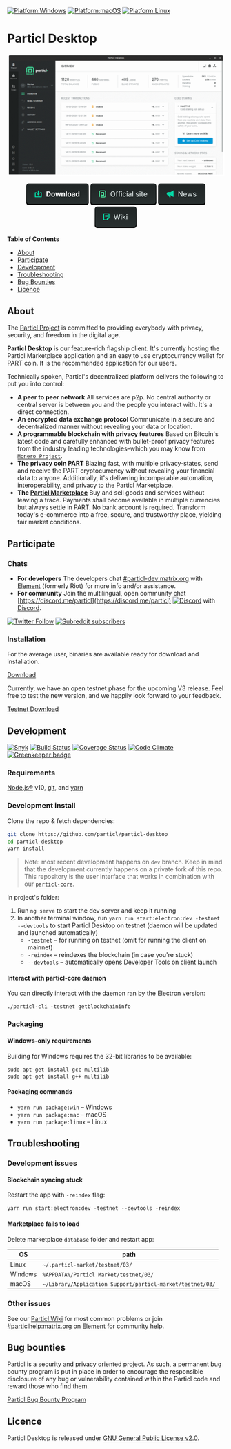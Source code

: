 [![Platform:Windows](https://img.shields.io/badge/platform-Windows-lightgrey)](https://github.com/particl/particl-desktop/releases/latest)
[![Platform:macOS](https://img.shields.io/badge/platform-macOS-lightgrey)](https://github.com/particl/particl-desktop/releases/latest)
[![Platform:Linux](https://img.shields.io/badge/platform-Linux-lightgrey)](https://github.com/particl/particl-desktop/releases/latest)

# Particl Desktop

![Particl Desktop 3.0 Preview](.github-readme/particl-desktop-3.0-preview.gif)

<p align="center">
   <a href="https://github.com/particl/particl-desktop/releases"><img src=".github-readme/button-download.png" alt="Download Wallet"></a>
   <a href="https://particl.io"><img src=".github-readme/button-website.png" alt="Official website"></a>
   <a href="https://particl.news"><img src=".github-readme/button-news.png" alt="Lastest news"></a>
   <a href="https://particl.wiki"><img src=".github-readme/button-wiki.png" alt="Project wiki"></a>
</p>

**Table of Contents**

* [About](#about)
* [Participate](#participate)
* [Development](#development)
* [Troubleshooting](#troubleshooting)
* [Bug Bounties](#bug-bounties)
* [Licence](#licence)

## About
The [Particl Project](https://particl.news/about/) is committed to providing everybody with privacy, security, and freedom in the digital age.

**Particl Desktop** is our feature-rich flagship client. It's currently hosting the Particl Marketplace application and an easy to use cryptocurrency wallet for PART coin. It is the recommended application for our users.

Technically spoken, Particl's decentralized platform delivers the following to put you into control:

* **A peer to peer network** 
All services are p2p. No central authority or central server is between you and the people you interact with. It's a direct connection.
* **An encrypted data exchange protocol** 
Communicate in a secure and decentralized manner without revealing your data or location.
* **A programmable blockchain with privacy features** 
Based on Bitcoin's latest code and carefully enhanced with bullet-proof privacy features from the industry leading technologies–which you may know from [`Monero Project`](https://github.com/monero-project/monero).
* **The privacy coin PART** 
Blazing fast, with multiple privacy-states, send and receive the PART cryptocurrency without revealing your financial data to anyone. Additionally, it's delivering incomparable automation, interoperability, and privacy to the Particl Marketplace.
* **The [Particl Marketplace](https://particl.io/marketplace)** 
Buy and sell goods and services without leaving a trace. Payments shall become available in multiple currencies but always settle in PART. No bank account is required. Transform today's e-commerce into a free, secure, and trustworthy place, yielding fair market conditions. 

## Participate

### Chats

* **For developers** The developers chat [#particl-dev:matrix.org](https://app.element.io/#/room/#particl-dev:matrix.org) with [Element](https://element.io) (formerly Riot) for more info and/or assistance.
* **For community** Join the multilingual, open community chat [https://discord.me/particl](https://discord.me/particl) [![Discord](https://img.shields.io/discord/391967609660112925)](https://discord.me/particl) with [Discord](https://discord.com).

[![Twitter Follow](https://img.shields.io/twitter/follow/ParticlProject?label=follow%20us&style=social)](http://twitter.com/particlproject)
[![Subreddit subscribers](https://img.shields.io/reddit/subreddit-subscribers/particl?style=social)](http://reddit.com/r/particl)

### Installation

For the average user, binaries are available ready for download and installation.

[Download](https://github.com/particl/particl-desktop/releases/latest) 

Currently, we have an open testnet phase for the upcoming V3 release. Feel free to test the new version, and we happily look forward to your feedback.

[Testnet Download](https://github.com/particl/particl-desktop/releases/)

## Development

[![Snyk](https://snyk.io/test/github/particl/particl-desktop/badge.svg)](https://snyk.io/test/github/particl/particl-desktop)
[![Build Status](https://travis-ci.org/particl/particl-desktop.svg?branch=master)](https://travis-ci.org/particl/particl-desktop)
[![Coverage Status](https://coveralls.io/repos/github/particl/particl-desktop/badge.svg?branch=master)](https://coveralls.io/github/particl/particl-desktop?branch=master)
[![Code Climate](https://codeclimate.com/github/particl/particl-desktop/badges/gpa.svg)](https://codeclimate.com/github/particl/particl-desktop)
[![Greenkeeper badge](https://badges.greenkeeper.io/particl/particl-desktop.svg)](https://greenkeeper.io/)

### Requirements

[Node.js®](https://nodejs.org/) v10, [git](https://git-scm.com/), and [yarn](https://yarnpkg.com/en/)

### Development install

Clone the repo & fetch dependencies:

```bash
git clone https://github.com/particl/particl-desktop
cd particl-desktop
yarn install
```

> Note: most recent development happens on `dev` branch. Keep in mind that the development currently happens on a private fork of this repo. This repository is the user interface that works in combination with our [`particl-core`](https://github.com/particl/particl-core).

In project's folder:

1. Run `ng serve` to start the dev server and keep it running
1. In another terminal window, run `yarn run start:electron:dev -testnet --devtools` to start Particl Desktop on testnet (daemon will be updated and launched automatically)
   * `-testnet` – for running on testnet (omit for running the client on mainnet)
   * `-reindex` – reindexes the blockchain (in case you're stuck)
   * `--devtools` – automatically opens Developer Tools on client launch

#### Interact with particl-core daemon

You can directly interact with the daemon ran by the Electron version:

```
./particl-cli -testnet getblockchaininfo
```

### Packaging

#### Windows-only requirements

Building for Windows requires the 32-bit libraries to be available:

```
sudo apt-get install gcc-multilib
sudo apt-get install g++-multilib
```

#### Packaging commands

* `yarn run package:win` – Windows
* `yarn run package:mac` – macOS
* `yarn run package:linux` – Linux


## Troubleshooting

### Development issues

#### Blockchain syncing stuck

Restart the app with `-reindex` flag:

```
yarn run start:electron:dev -testnet --devtools -reindex
```

#### Marketplace fails to load

Delete marketplace `database` folder and restart app:

| OS      | path                                                       |
|---------|------------------------------------------------------------|
| Linux   | `~/.particl-market/testnet/03/`                            |
| Windows | `%APPDATA%/Particl Market/testnet/03/`                     |
| macOS   | `~/Library/Application Support/particl-market/testnet/03/` |

### Other issues

See our [Particl Wiki](https://particl.wiki/) for most common problems or join [#particlhelp:matrix.org](https://app.element.io/#/room/#particlhelp:matrix.org) on [Element](https://element.io) for community help.

## Bug bounties

Particl is a security and privacy oriented project. As such, a permanent bug bounty program is put in place in order to encourage the responsible disclosure of any bug or vulnerability contained within the Particl code and reward those who find them.

[Particl Bug Bounty Program](https://particl.io/bug-bounties/)

## Licence

Particl Desktop is released under [GNU General Public License v2.0](LICENCE).

